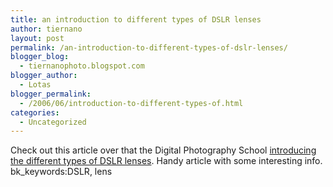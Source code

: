 ```yaml
---
title: an introduction to different types of DSLR lenses
author: tiernano
layout: post
permalink: /an-introduction-to-different-types-of-dslr-lenses/
blogger_blog:
  - tiernanophoto.blogspot.com
blogger_author:
  - Lotas
blogger_permalink:
  - /2006/06/introduction-to-different-types-of.html
categories:
  - Uncategorized
---
```

Check out this article over that the Digital Photography School [introducing the different types of DSLR lenses][1]. Handy article with some interesting info.   
bk_keywords:DSLR, lens

 [1]: http://digital-photography-school.com/blog/an-introduction-to-types-of-dlsr-lenses/